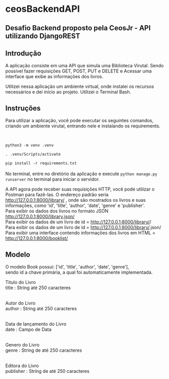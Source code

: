 # ceosBackendAPI 
## Desafio Backend proposto pela CeosJr - API utilizando DjangoREST

## Introdução
A aplicação consiste em uma API que simula uma Biblioteca Virutal. Sendo possível fazer requisições GET, POST, PUT e DELETE e Acessar uma interface que exibe as informações dos livros.

Utilizei nessa aplicação um ambiente virtual, onde instalei os recursos necessários e dei início ao projeto. Utilizei o Terminal Bash. <br>

## Instruções
Para utilizar a aplicação, você pode executar os seguintes comandos, criando um ambiente virutal, entrando nele e instalando os requirements.

<br>

`python3 -m venv .venv` 

`. .venv/Scripts/activate`

`pip install -r requirements.txt`<br><br>
No terminal, entre no diretório da aplicação e execute `python manage.py runserver` no terminal para iniciar o servidor.

A API agora pode receber suas requisições HTTP, você pode utilizar o Postman para fazê-las.
O endereço padrão seria http://127.0.0.1:8000/library/ , onde são mostrados os livros e suas informações, como 'id', 'title', 'author', 'date', 'genre' e 'publisher'.<br>
Para exibir os dados dos livros no formato JSON http://127.0.0.1:8000/library.json/ <br>
Para exibir os dados de um livro de id = <id> http://127.0.0.1:8000/library/<id>/ <br>
Para exibir os dados de um livro de id = <id> http://127.0.0.1:8000/library/<id>.json/ <br>
Para exibir uma interface contendo informações dos livros em HTML = <id> http://127.0.0.1:8000/booklist/<br>


## Modelo
O modelo Book possui: ['id', 'title', 'author', 'date', 'genre'],<br> sendo id a chave primária, a qual foi automaticamente implementada.


Titulo do Livro <br>
  title : String até 250 caracteres <br> <br>

Autor do Livro <br>
  author : String até 250 caracteres <br> <br>

Data de lançamento do Livro <br>
  date : Campo de Data <br> <br>

Genero do Livro <br>
  genre : String de até 250 caracteres <br> <br>

Editora do Livro <br>
  publisher : String de até 250 caracteres <br> <br>


